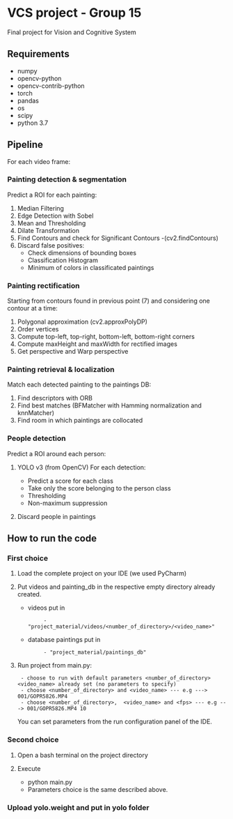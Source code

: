 # VCS project - Group 15
Final project for Vision and Cognitive System

## Requirements
- numpy
- opencv-python
- opencv-contrib-python
- torch
- pandas
- os
- scipy
- python 3.7

## Pipeline
For each video frame:

### Painting detection & segmentation
Predict a ROI for each painting:
1. Median Filtering
2. Edge Detection with Sobel
3. Mean and Thresholding
5. Dilate Transformation
6. Find Contours and check for Significant Contours
    -(cv2.findContours)
7. Discard false positives:
   - Check dimensions of bounding boxes
   - Classification Histogram
   - Minimum of colors in classificated paintings

### Painting rectification
Starting from contours found in previous point (7) and considering one contour at a time:
1. Polygonal approximation (cv2.approxPolyDP)
2. Order vertices
3. Compute top-left, top-right, bottom-left, bottom-right corners
4. Compute maxHeight and maxWidth for rectified images
7. Get perspective and Warp perspective

### Painting retrieval & localization
Match each detected painting to the paintings DB:
1. Find descriptors with ORB
2. Find best matches (BFMatcher with Hamming normalization and knnMatcher)
3. Find room in which paintings are collocated

### People detection
Predict a ROI around each person:
1. YOLO v3 (from OpenCV)
   For each detection:
   - Predict a score for each class
   - Take only the score belonging to the person class
   - Thresholding
   - Non-maximum suppression

2. Discard people in paintings


## How to run the code
### First choice
1. Load the complete project on your IDE (we used PyCharm)
2. Put videos and painting_db in the respective empty directory already created.
	- videos put in 
	
	           -"project_material/videos/<number_of_directory>/<video_name>"
	- database paintings put in
	           
	           - "project_material/paintings_db"
3. Run project from main.py:

		- choose to run with default parameters <number_of_directory> <video_name> already set (no parameters to specify)	
		- choose <number_of_directory> and <video_name>	--- e.g ---> 001/GOPR5826.MP4
		- choose <number_of_directory>,  <video_name> and <fps> --- e.g ---> 001/GOPR5826.MP4 10
	You can set parameters from the run configuration panel of the IDE.
	
### Second choice
1. Open a bash terminal on the project directory
2. Execute 
    
    - python main.py <parameters>
	- Parameters choice is the same described above.

### Upload yolo.weight and put in yolo folder
